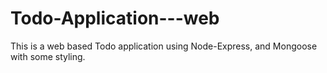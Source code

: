 # Todo-Application---web
This is a web based Todo application using Node-Express, and Mongoose with some styling.
